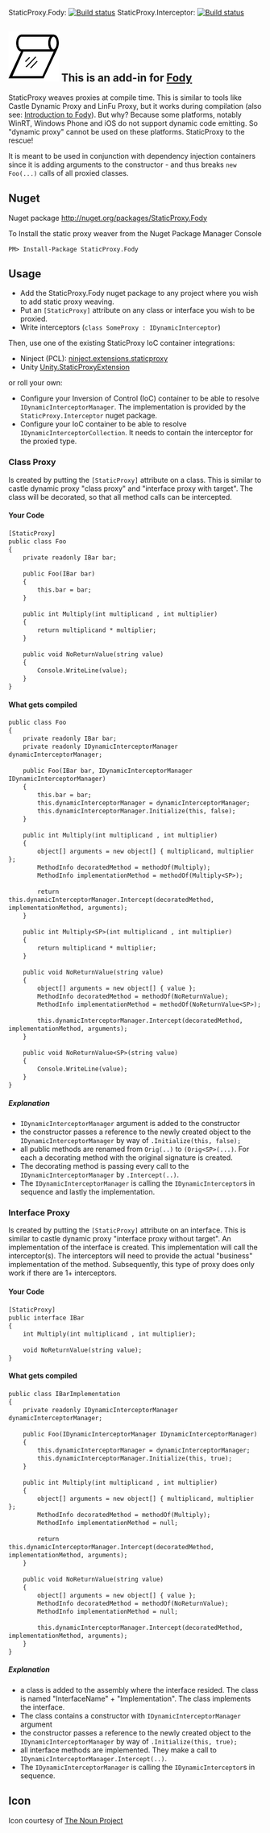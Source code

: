 StaticProxy.Fody: [![Build status](https://ci.appveyor.com/api/projects/status/j6tubf9q9deyngu4)](https://ci.appveyor.com/project/BrunoJuchli/staticproxy-fody)
StaticProxy.Interceptor: [![Build status](https://ci.appveyor.com/api/projects/status/bpji3ka4pmwd54wm)](https://ci.appveyor.com/project/BrunoJuchli/staticproxy-fody-951)

## ![Icon](https://raw.githubusercontent.com/BrunoJuchli/StaticProxy.Fody/master/Icons/package_icon.png) This is an add-in for [Fody](https://github.com/Fody/Fody/) 

StaticProxy weaves proxies at compile time. This is similar to tools like Castle Dynamic Proxy and LinFu Proxy, but it works during compilation (also see: [Introduction to Fody](http://github.com/Fody/Fody/wiki/SampleUsage)). But why? Because some platforms, notably WinRT, Windows Phone and iOS do not support dynamic code emitting. So "dynamic proxy" cannot be used on these platforms. StaticProxy to the rescue!

It is meant to be used in conjunction with dependency injection containers since it is adding arguments to the constructor - and thus breaks `new Foo(...)` calls of all proxied classes.

## Nuget

Nuget package http://nuget.org/packages/StaticProxy.Fody 

To Install the static proxy weaver from the Nuget Package Manager Console 
    
    PM> Install-Package StaticProxy.Fody
    
    
## Usage
 - Add the StaticProxy.Fody nuget package to any project where you wish to add static proxy weaving.
 - Put an `[StaticProxy]` attribute on any class or interface you wish to be proxied.
 - Write interceptors (`class SomeProxy : IDynamicInterceptor`)
 

Then, use one of the existing StaticProxy IoC container integrations:
  - Ninject (PCL): [ninject.extensions.staticproxy](https://github.com/BrunoJuchli/ninject.extensions.staticproxy)
  - Unity [Unity.StaticProxyExtension](https://github.com/BrunoJuchli/Unity.StaticProxyExtension)
 
or roll your own:
  - Configure your Inversion of Control (IoC) container to be able to resolve `IDynamicInterceptorManager`. The implementation is provided by the `StaticProxy.Interceptor` nuget package.
  - Configure your IoC container to be able to resolve `IDynamicInterceptorCollection`. It needs to contain the interceptor for the proxied type.
 
### Class Proxy
Is created by putting the `[StaticProxy]` attribute on a class.
This is similar to castle dynamic proxy "class proxy" and "interface proxy with target".
The class will be decorated, so that all method calls can be intercepted.

#### Your Code

    [StaticProxy]
    public class Foo
    {
        private readonly IBar bar;
    
        public Foo(IBar bar)
        {
            this.bar = bar;
        }
    
        public int Multiply(int multiplicand , int multiplier)
        {
            return multiplicand * multiplier;
        }
        
        public void NoReturnValue(string value)
        {
            Console.WriteLine(value);
        }
    }

#### What gets compiled
	
    public class Foo
    {
        private readonly IBar bar;
        private readonly IDynamicInterceptorManager dynamicInterceptorManager;
    
        public Foo(IBar bar, IDynamicInterceptorManager IDynamicInterceptorManager)
        {
            this.bar = bar;
            this.dynamicInterceptorManager = dynamicInterceptorManager;
            this.dynamicInterceptorManager.Initialize(this, false);
        }
    
        public int Multiply(int multiplicand , int multiplier)
        {
            object[] arguments = new object[] { multiplicand, multiplier };
            MethodInfo decoratedMethod = methodOf(Multiply);
            MethodInfo implementationMethod = methodOf(Multiply<SP>);
        
            return this.dynamicInterceptorManager.Intercept(decoratedMethod, implementationMethod, arguments);
        }
    
        public int Multiply<SP>(int multiplicand , int multiplier)
        {
            return multiplicand * multiplier;
        }
        
        public void NoReturnValue(string value)
        {
            object[] arguments = new object[] { value };
            MethodInfo decoratedMethod = methodOf(NoReturnValue);
            MethodInfo implementationMethod = methodOf(NoReturnValue<SP>);
        
            this.dynamicInterceptorManager.Intercept(decoratedMethod, implementationMethod, arguments);
        }
        
        public void NoReturnValue<SP>(string value)
        {
            Console.WriteLine(value);
        }
    }
    
##### Explanation

 - `IDynamicInterceptorManager` argument is added to the constructor
 - the constructor passes a reference to the newly created object to the `IDynamicInterceptorManager` by way of `.Initialize(this, false);`
 - all public methods are renamed from `Orig(..)` to `(Orig<SP>(...)`. For each a decorating method with the original signature is created.
 - The decorating method is passing every call to the `IDynamicInterceptorManager` by `.Intercept(..)`.
 - The `IDynamicInterceptorManager` is calling the `IDynamicInterceptor`s in sequence and lastly the implementation.

### Interface Proxy
Is created by putting the `[StaticProxy]` attribute on an interface.
This is similar to castle dynamic proxy "interface proxy without target".
An implementation of the interface is created. This implementation will call the interceptor(s). The interceptors will need to provide the actual "business" implementation of the method. Subsequently, this type of proxy does only work if there are 1+ interceptors.

#### Your Code

    [StaticProxy]
    public interface IBar
    {
        int Multiply(int multiplicand , int multiplier);
        
        void NoReturnValue(string value);
    }

#### What gets compiled
	
    public class IBarImplementation
    {
        private readonly IDynamicInterceptorManager dynamicInterceptorManager;
    
        public Foo(IDynamicInterceptorManager IDynamicInterceptorManager)
        {
            this.dynamicInterceptorManager = dynamicInterceptorManager;
            this.dynamicInterceptorManager.Initialize(this, true);
        }
    
        public int Multiply(int multiplicand , int multiplier)
        {
            object[] arguments = new object[] { multiplicand, multiplier };
            MethodInfo decoratedMethod = methodOf(Multiply);
            MethodInfo implementationMethod = null;
        
            return this.dynamicInterceptorManager.Intercept(decoratedMethod, implementationMethod, arguments);
        }
        
        public void NoReturnValue(string value)
        {
            object[] arguments = new object[] { value };
            MethodInfo decoratedMethod = methodOf(NoReturnValue);
            MethodInfo implementationMethod = null;
        
            this.dynamicInterceptorManager.Intercept(decoratedMethod, implementationMethod, arguments);
        }
    }
    
##### Explanation

 - a class is added to the assembly where the interface resided. The class is named "InterfaceName" + "Implementation". The class implements the interface.
 - The class contains a constructor with `IDynamicInterceptorManager` argument
 - the constructor passes a reference to the newly created object to the `IDynamicInterceptorManager` by way of `.Initialize(this, true);`
 - all interface methods are implemented. They make a call to `IDynamicInterceptorManager.Intercept(..)`.
 - The `IDynamicInterceptorManager` is calling the `IDynamicInterceptor`s in sequence.


## Icon

Icon courtesy of [The Noun Project](http://thenounproject.com)

